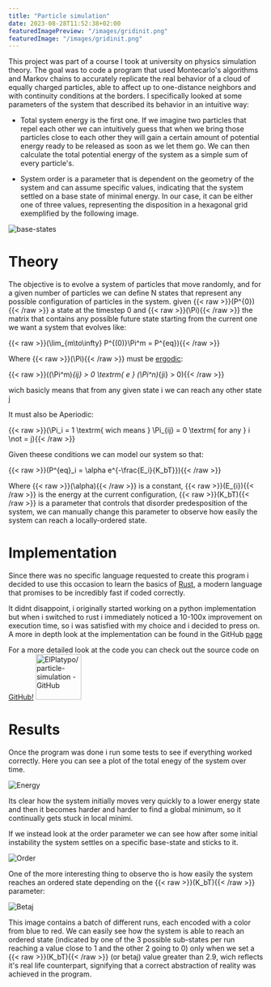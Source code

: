```yaml
---
title: "Particle simulation"
date: 2023-08-28T11:52:38+02:00
featuredImagePreview: "/images/gridinit.png"
featuredImage: "/images/gridinit.png"
---
```


This project was part of a course I took at university on physics simulation theory. The goal was to code a program that used Montecarlo's algorithms and Markov chains to accurately replicate the real behavior of a cloud of equally charged particles, able to affect up to one-distance neighbors and with continuity conditions at the borders.
I specifically looked at some parameters of the system that described its behavior in an intuitive way:

- Total system energy is the first one. If we imagine two particles that repel each other we can intuitively guess that when we bring those particles close to each other they will gain a certain amount of potential energy ready to be released as soon as we let them go. We can then calculate the total potential energy of the system as a simple sum of every particle's.

- System order is a parameter that is dependent on the geometry of the system and can assume specific values, indicating that the system settled on a base state of minimal energy. In our case, it can be either one of three values, representing the disposition in a hexagonal grid exemplified by the following image.

![base-states](/images/bstates.png)

# Theory

The objective is to evolve a system of particles that move randomly, and for a given number of particles we can define N states that represent any possible configuration of particles in the system. given {{< raw >}}\(P^{0}\){{< /raw >}} a state at the timestep 0 and {{< raw >}}\(\Pi\){{< /raw >}} the matrix that contains any possible future state starting from the current one we want a system that evolves like:

{{< raw >}}\(\lim_{m\to\infty} P^{(0)}\Pi^m = P^{eq}\){{< /raw >}}

Where {{< raw >}}\(\Pi\){{< /raw >}} must be [ergodic](https://en.wikipedia.org/wiki/Ergodicity):

{{< raw >}}\((\Pi^m)_{ij} > 0 \textrm{   e   } (\Pi^n)_{ji} > 0\){{< /raw >}}

wich basicly means that from any given state i we can reach any other state j

It must also be Aperiodic:

{{< raw >}}\(\Pi_i = 1 \textrm{ wich means } \Pi_{ij} = 0 \textrm{ for any } i \not = j\){{< /raw >}}

Given theese conditions we can model our system so that:

{{< raw >}}\(P^{eq}_i = \alpha e^{-\frac{E_i}{K_bT}}\){{< /raw >}} 

Where {{< raw >}}\(\alpha\){{< /raw >}} is a constant, {{< raw >}}\(E_{i}\){{< /raw >}} is the energy at the current configuration, {{< raw >}}\(K_bT\){{< /raw >}} is a parameter that controls that disorder predesposition of the system, we can manually change this parameter to observe how easily the system can reach a locally-ordered state.


# Implementation

Since there was no specific language requested to create this program i decided to use this occasion to learn the basics of [Rust](https://www.rust-lang.org/), a modern language that promises to be incredibly fast if coded correctly. 

It didnt disappoint, i originally started working on a python implementation but when i switched to rust i immediately noticed a 10-100x improvement on execution time, so i was satisfied with my choice and i decided to press on. A more in depth look at the implementation can be found in the GitHub [page](https://github.com/ElPlatypo/particle-simulation)

For a more detailed look at the code you can check out the source code on [GitHub!](https://github.com/ElPlatypo/particle-simulation)
<a href="https://github.com/ElPlatypo/particle-simulation">
  <img src="/images/particle-simulation.png" alt="ElPlatypo/particle-simulation - GitHub" height="90">
</a>

# Results

Once the program was done i run some tests to see if everything worked correctly. Here you can see a plot of the total enegy of the system over time.

![Energy](/images/energy.png)

Its clear how the system initially moves very quickly to a lower energy state and then it becomes harder and harder to find a global minimum, so it continually gets stuck in local minimi.

If we instead look at the order parameter we can see how after some initial instability the system settles on a specific base-state and sticks to it.

![Order](/images/order.png)

One of the more interesting thing to observe tho is how easily the system reaches an ordered state depending on the {{< raw >}}\(K_bT\){{< /raw >}} parameter:

![Betaj](/images/betaj.png)

This image contains a batch of different runs, each encoded with a color from blue to red. We can easily see how the system is able to reach an ordered state (indicated by one of the 3  possible sub-states per run reaching a value close to 1 and the other 2  going to 0) only when we set a {{< raw >}}\(K_bT\){{< /raw >}} (or betaj) value greater than 2.9, wich reflects it's real life counterpart, signifying that a correct abstraction of reality was achieved in the program.